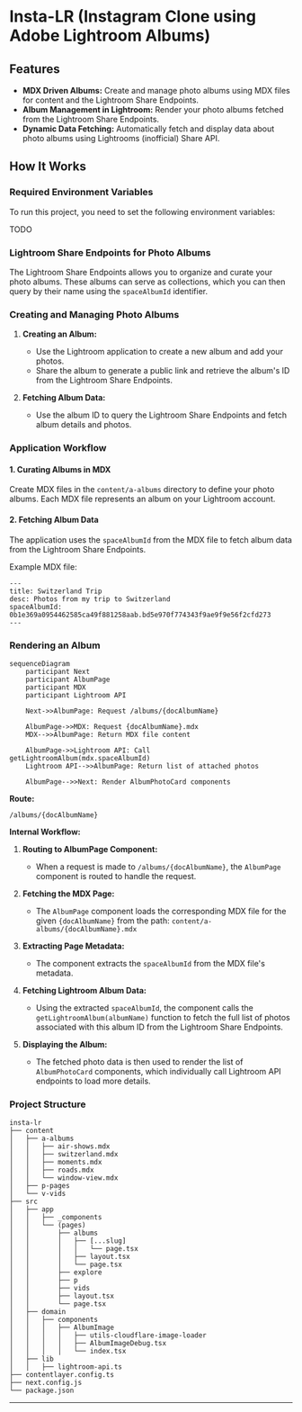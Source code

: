 # Insta-LR (Instagram Clone using Adobe Lightroom Albums)

## Features

-   **MDX Driven Albums:** Create and manage photo albums using MDX files for content and the Lightroom Share Endpoints.
-   **Album Management in Lightroom:** Render your photo albums fetched from the Lightroom Share Endpoints.
-   **Dynamic Data Fetching:** Automatically fetch and display data about photo albums using Lightrooms (inofficial) Share API.

## How It Works

### Required Environment Variables

To run this project, you need to set the following environment variables:

TODO

### Lightroom Share Endpoints for Photo Albums

The Lightroom Share Endpoints allows you to organize and curate your photo albums. These albums can serve as collections, which you can then query by their name using the `spaceAlbumId` identifier.

### Creating and Managing Photo Albums

1. **Creating an Album:**

    - Use the Lightroom application to create a new album and add your photos.
    - Share the album to generate a public link and retrieve the album's ID from the Lightroom Share Endpoints.

2. **Fetching Album Data:**
    - Use the album ID to query the Lightroom Share Endpoints and fetch album details and photos.

### Application Workflow

#### 1. Curating Albums in MDX

Create MDX files in the `content/a-albums` directory to define your photo albums. Each MDX file represents an album on your Lightroom account.

#### 2. Fetching Album Data

The application uses the `spaceAlbumId` from the MDX file to fetch album data from the Lightroom Share Endpoints.

Example MDX file:

```mdx
---
title: Switzerland Trip
desc: Photos from my trip to Switzerland
spaceAlbumId: 0b1e369a0954462585ca49f881258aab.bd5e970f774343f9ae9f9e56f2cfd273
---
```

### Rendering an Album

```mermaid
sequenceDiagram
    participant Next
    participant AlbumPage
    participant MDX
    participant Lightroom API

    Next->>AlbumPage: Request /albums/{docAlbumName}

    AlbumPage->>MDX: Request {docAlbumName}.mdx
    MDX-->>AlbumPage: Return MDX file content

    AlbumPage->>Lightroom API: Call getLightroomAlbum(mdx.spaceAlbumId)
    Lightroom API-->>AlbumPage: Return list of attached photos

    AlbumPage-->>Next: Render AlbumPhotoCard components

```

**Route:**

```
/albums/{docAlbumName}
```

**Internal Workflow:**

1. **Routing to AlbumPage Component:**

    - When a request is made to `/albums/{docAlbumName}`, the `AlbumPage` component is routed to handle the request.

2. **Fetching the MDX Page:**

    - The `AlbumPage` component loads the corresponding MDX file for the given `{docAlbumName}` from the path: `content/a-albums/{docAlbumName}.mdx`

3. **Extracting Page Metadata:**

    - The component extracts the `spaceAlbumId` from the MDX file's metadata.

4. **Fetching Lightroom Album Data:**

    - Using the extracted `spaceAlbumId`, the component calls the `getLightroomAlbum(albumName)` function to fetch the full list of photos associated with this album ID from the Lightroom Share Endpoints.

5. **Displaying the Album:**
    - The fetched photo data is then used to render the list of `AlbumPhotoCard` components, which individually call Lightroom API endpoints to load more details.

### Project Structure

```
insta-lr
├── content
│   ├── a-albums
│   │   ├── air-shows.mdx
│   │   ├── switzerland.mdx
│   │   ├── moments.mdx
│   │   ├── roads.mdx
│   │   └── window-view.mdx
│   ├── p-pages
│   └── v-vids
├── src
│   ├── app
│   │   ├── _components
│   │   └── (pages)
│   │       ├── albums
│   │       │   ├── [...slug]
│   │       │   │   └── page.tsx
│   │       │   ├── layout.tsx
│   │       │   └── page.tsx
│   │       ├── explore
│   │       ├── p
│   │       ├── vids
│   │       ├── layout.tsx
│   │       └── page.tsx
│   ├── domain
│   │   ├── components
│   │   │   ├── AlbumImage
│   │   │   │   ├── utils-cloudflare-image-loader
│   │   │   │   ├── AlbumImageDebug.tsx
│   │   │   │   └── index.tsx
│   ├── lib
│   │   ├── lightroom-api.ts
├── contentlayer.config.ts
├── next.config.js
└── package.json
```

---
